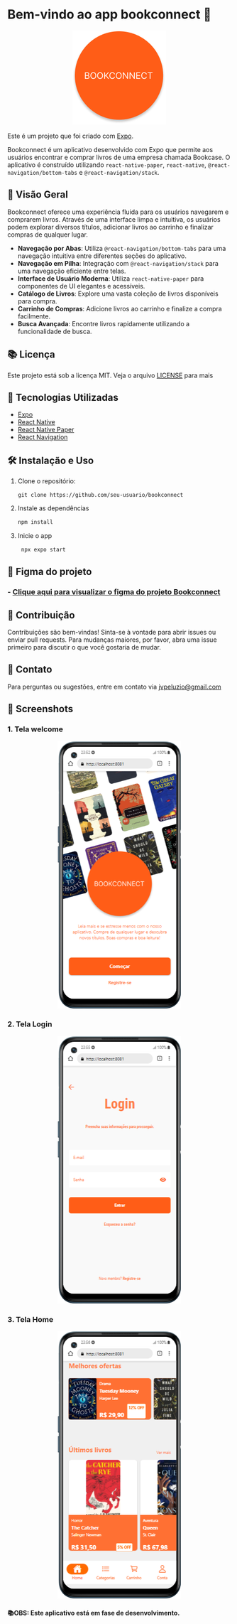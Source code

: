 # Bem-vindo ao app bookconnect 👋

<p align="center"> <img src="./assets/images/logo.png" alt="Detalhes do Livro"> </p>

Este é um projeto que foi criado com [Expo](https://expo.dev). 

Bookconnect é um aplicativo desenvolvido com Expo que permite aos usuários encontrar e comprar livros de uma empresa chamada Bookcase. O aplicativo é construído utilizando `react-native-paper`, `react-native`, `@react-navigation/bottom-tabs` e `@react-navigation/stack`.

## 📝 Visão Geral 

Bookconnect oferece uma experiência fluida para os usuários navegarem e comprarem livros. Através de uma interface limpa e intuitiva, os usuários podem explorar diversos títulos, adicionar livros ao carrinho e finalizar compras de qualquer lugar.

- **Navegação por Abas**: Utiliza `@react-navigation/bottom-tabs` para uma navegação intuitiva entre diferentes seções do aplicativo. 
- **Navegação em Pilha**: Integração com `@react-navigation/stack` para uma navegação eficiente entre telas. 
- **Interface de Usuário Moderna**: Utiliza `react-native-paper` para componentes de UI elegantes e acessíveis. 
- **Catálogo de Livros**: Explore uma vasta coleção de livros disponíveis para compra. 
- **Carrinho de Compras**: Adicione livros ao carrinho e finalize a compra facilmente. 
- **Busca Avançada**: Encontre livros rapidamente utilizando a funcionalidade de busca. 

## 📚 Licença

Este projeto está sob a licença MIT. Veja o arquivo [LICENSE](LICENSE) para mais

## 📱 Tecnologias Utilizadas

- [Expo](https://expo.dev/) 
- [React Native](https://reactnative.dev/) 
- [React Native Paper](https://callstack.github.io/react-native-paper/) 
- [React Navigation](https://reactnavigation.org/)

## 🛠️ Instalação e Uso 

1. Clone o repositório: 

   ```
   git clone https://github.com/seu-usuario/bookconnect
   ```
2. Instale as dependências

   ```bash
   npm install
   ```

3. Inicie o app

   ```bash
    npx expo start
   ```
## 📱 Figma do projeto

### -  [Clique aqui para visualizar o figma do projeto Bookconnect](https://www.figma.com/design/EHGITG7hvnETWoV8Lh7lKJ/bookconnect?node-id=1-761&t=ZyGCUWptT13pvJvg-1) 

## 🤝 Contribuição
Contribuições são bem-vindas! Sinta-se à vontade para abrir issues ou enviar pull requests. Para mudanças maiores, por favor, abra uma issue primeiro para discutir o que você gostaria de mudar.

## 📧 Contato
Para perguntas ou sugestões, entre em contato via jvpeluzio@gmail.com

## 📸 Screenshots
### 1. Tela welcome 

<p align="center"> <img src="./assets/screenshots/screen1.png" alt="tela welcome"> </p>

### 2. Tela Login 

<p align="center"> <img src="./assets/screenshots/screen2.png" alt="tela Login"> </p>

### 3. Tela Home 

<p align="center"> <img src="./assets/screenshots/screen3.png" alt="tela Home"> </p>







#### 📚OBS: Este aplicativo está em fase de desenvolvimento.